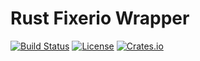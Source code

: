 Rust Fixerio Wrapper
=========================
[![Build Status](https://img.shields.io/travis/sb89/fixerio/master.svg)](https://travis-ci.org/sb89/fixerio)
[![License](https://img.shields.io/github/license/sb89/fixerio.svg)]()
[![Crates.io](https://img.shields.io/crates/v/fixerio.svg)](https://crates.io/crates/fixerio)
